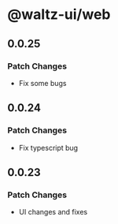 # @waltz-ui/web

## 0.0.25

### Patch Changes

- Fix some bugs

## 0.0.24

### Patch Changes

- Fix typescript bug

## 0.0.23

### Patch Changes

- UI changes and fixes
